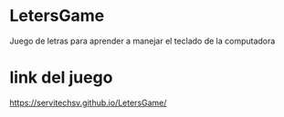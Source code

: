 # LetersGame
Juego de letras para aprender a manejar el teclado de la computadora 
# link del juego
https://servitechsv.github.io/LetersGame/
